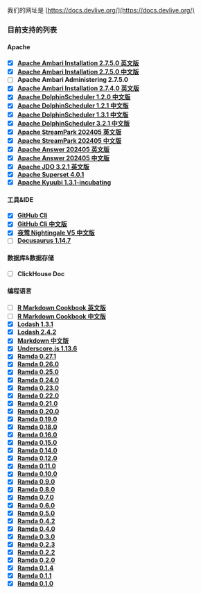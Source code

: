 我们的网址是 [https://docs.devlive.org/](https://docs.devlive.org/)

### 目前支持的列表

#### Apache

- [x] [**Apache Ambari Installation 2.7.5.0 英文版**](https://docs.devlive.org/books/apache-ambari-en-installation-2.7.5.0)
- [x] [**Apache Ambari Installation 2.7.5.0 中文版**](https://docs.devlive.org/books/apache-ambari-zh-installation-2.7.5.0)
- [ ] **Apache Ambari Administering 2.7.5.0**
- [x] [**Apache Ambari Installation 2.7.4.0 英文版**](https://docs.devlive.org/books/apache-ambari-en-installation-2.7.4.0)
- [x] [**Apache DolphinScheduler 1.2.0 中文版**](https://docs.devlive.org/books/apache-dolphin-scheduler-zh-1.2.0)
- [x] [**Apache DolphinScheduler 1.2.1 中文版**](https://docs.devlive.org/books/apache-dolphin-scheduler-zh-1.2.1)
- [x] [**Apache DolphinScheduler 1.3.1 中文版**](https://docs.devlive.org/books/apache-dolphin-scheduler-zh-1.3.1)
- [x] [**Apache DolphinScheduler 3.2.1 中文版**](https://docs.devlive.org/books/apache-dolphin-scheduler-zh-3.2.1)
- [x] [**Apache StreamPark 202405 英文版**](https://docs.devlive.org/books/apache-streampark-en-202405)
- [x] [**Apache StreamPark 202405 中文版**](https://docs.devlive.org/books/apache-streampark-zh-202405)
- [x] [**Apache Answer 202405 英文版**](https://docs.devlive.org/books/apache-answer-en-202405)
- [x] [**Apache Answer 202405 中文版**](https://docs.devlive.org/books/apache-answer-zh-202405)
- [x] [**Apache JDO 3.2.1 英文版**](https://docs.devlive.org/books/apache-jdo-en-202405)
- [x] [**Apache Superset 4.0.1**](https://docs.devlive.org/books/apache-superset-en-20240427)
- [x] [**Apache Kyuubi 1.3.1-incubating**](https://docs.devlive.org/books/apache-kyuubi-en-1.3.1-incubating)

#### 工具&IDE

- [x] [**GitHub Cli**](https://docs.devlive.org/books/github-cli-en)
- [x] [**GitHub Cli 中文版**](https://docs.devlive.org/books/github-cli-zh)
- [x] [**夜莺 Nightingale V5 中文版**](https://docs.devlive.org/books/nightingale-zh-v5)
- [ ] [**Docusaurus 1.14.7**](https://docs.devlive.org/books/docusaurus-en-1.14.7)

#### 数据库&数据存储

- [ ] **ClickHouse Doc**

#### 编程语言

- [ ] [**R Markdown Cookbook 英文版**](https://docs.devlive.org/books/rmarkdown-cookbook-en)
- [ ] [**R Markdown Cookbook 中文版**](https://docs.devlive.org/books/rmarkdown-cookbook-zh)
- [x] [**Lodash 1.3.1**](https://docs.devlive.org/books/lodash-en-1.3.1)
- [x] [**Lodash 2.4.2**](https://docs.devlive.org/books/lodash-en-2.4.2)
- [x] [**Markdown 中文版**](https://docs.devlive.org/books/markdown-zh)
- [x] [**Underscore.js 1.13.6**](https://docs.devlive.org/books/underscore.js-en-1.13.6)
- [x] [**Ramda 0.27.1**](https://docs.devlive.org/books/ramda-en-0.27.1)
- [x] [**Ramda 0.26.0**](https://docs.devlive.org/books/ramda-en-0.26.0)
- [x] [**Ramda 0.25.0**](https://docs.devlive.org/books/ramda-en-0.25.0)
- [x] [**Ramda 0.24.0**](https://docs.devlive.org/books/ramda-en-0.24.0)
- [x] [**Ramda 0.23.0**](https://docs.devlive.org/books/ramda-en-0.23.0)
- [x] [**Ramda 0.22.0**](https://docs.devlive.org/books/ramda-en-0.22.0)
- [x] [**Ramda 0.21.0**](https://docs.devlive.org/books/ramda-en-0.21.0)
- [x] [**Ramda 0.20.0**](https://docs.devlive.org/books/ramda-en-0.20.0)
- [x] [**Ramda 0.19.0**](https://docs.devlive.org/books/ramda-en-0.19.0)
- [x] [**Ramda 0.18.0**](https://docs.devlive.org/books/ramda-en-0.18.0)
- [x] [**Ramda 0.16.0**](https://docs.devlive.org/books/ramda-en-0.16.0)
- [x] [**Ramda 0.15.0**](https://docs.devlive.org/books/ramda-en-0.15.0)
- [x] [**Ramda 0.14.0**](https://docs.devlive.org/books/ramda-en-0.14.0)
- [x] [**Ramda 0.12.0**](https://docs.devlive.org/books/ramda-en-0.12.0)
- [x] [**Ramda 0.11.0**](https://docs.devlive.org/books/ramda-en-0.11.0)
- [x] [**Ramda 0.10.0**](https://docs.devlive.org/books/ramda-en-0.10.0)
- [x] [**Ramda 0.9.0**](https://docs.devlive.org/books/ramda-en-0.9.0)
- [x] [**Ramda 0.8.0**](https://docs.devlive.org/books/ramda-en-0.8.0)
- [x] [**Ramda 0.7.0**](https://docs.devlive.org/books/ramda-en-0.7.0)
- [x] [**Ramda 0.6.0**](https://docs.devlive.org/books/ramda-en-0.6.0)
- [x] [**Ramda 0.5.0**](https://docs.devlive.org/books/ramda-en-0.5.0)
- [x] [**Ramda 0.4.2**](https://docs.devlive.org/books/ramda-en-0.4.2)
- [x] [**Ramda 0.4.0**](https://docs.devlive.org/books/ramda-en-0.4.0)
- [x] [**Ramda 0.3.0**](https://docs.devlive.org/books/ramda-en-0.3.0)
- [x] [**Ramda 0.2.3**](https://docs.devlive.org/books/ramda-en-0.2.3)
- [x] [**Ramda 0.2.2**](https://docs.devlive.org/books/ramda-en-0.2.2)
- [x] [**Ramda 0.2.0**](https://docs.devlive.org/books/ramda-en-0.2.0)
- [x] [**Ramda 0.1.4**](https://docs.devlive.org/books/ramda-en-0.1.4)
- [x] [**Ramda 0.1.1**](https://docs.devlive.org/books/ramda-en-0.1.1)
- [x] [**Ramda 0.1.0**](https://docs.devlive.org/books/ramda-en-0.1.0)
